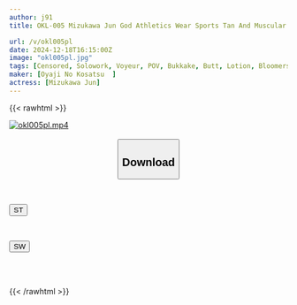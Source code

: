 ```yaml
---
author: j91
title: OKL-005 Mizukawa Jun God Athletics Wear Sports Tan And Muscular Beauty Athlete's Private Parts Are Hidden By Clothes That Are Worn By Big-breasted, Beautiful-breasted, Shaved, And Hairy Girls, And You Can Enjoy Their Hairy Armpits And Hairy Hair. The Thighs, Buttocks, And Clothed Urination Of Girls In Athletics Uniforms! ! Super Close-ups Of The Tightness Of The Clothes That Fit The Body And POV Shots With Full Clothes

url: /v/okl005pl
date: 2024-12-18T16:15:00Z
image: "okl005pl.jpg"
tags: [Censored, Solowork, Voyeur, POV, Bukkake, Butt, Lotion, Bloomers, Close Up, Athlete	]
maker: [Oyaji No Kosatsu  ]
actress: [Mizukawa Jun]
---
```



{{< rawhtml >}}

<div class="video" data-videoid="AKrr2B4OajHXVwm">
    <a href="javascript:;">
        <img src="/v/okl005pl/okl005pl.jpg" width="WIDTH" height="HEIGHT" alt="okl005pl.mp4" loading="lazy">
    </a>
</div>

<script type="text/javascript" src="https://j91.asia/asset/on-demand-st.js"></script>

<br>
  <link rel="stylesheet" href="https://j91.asia/asset/bs5.css">
  
  <center>
  <button class="btn btn-primary" type="button" data-bs-toggle="collapse" data-bs-target=".multi-collapse" aria-expanded="false" aria-controls="multiCollapseExample1 multiCollapseExample2"><h2>Download</h2></button></center>
</p>
<div class="row">
  <div class="col">
    <div class="collapse multi-collapse" id="multiCollapseExample1">
      <div class="card card-body">
	      	      <br>
<div class="buttons">  
<p><a href="/v/okl005pl/st.html" target="_blank"><button class="btn-hover color-3"><i class="fa fa-download"></i> ST</button></a></p></div>
    </div>
  </div>
</div>
  <div class="col">
    <div class="collapse multi-collapse" id="multiCollapseExample2">
      <div class="card card-body">
	      <br>
<div class="buttons">
<p><a href="/v/okl005pl/sw.html" target="_blank"><button class="btn-hover color-2"><i class="fa fa-download"></i> SW</button></a></p></div>
<br><br>
      </div>
    </div>
  </div>
</div>

{{< /rawhtml >}}